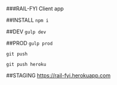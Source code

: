 ###RAIL-FYI Client app

##INSTALL
  `npm i`

##DEV
  `gulp dev`

##PROD
  `gulp prod`

  `git push`

  `git push heroku`

##STAGING
  https://rail-fyi.herokuapp.com

